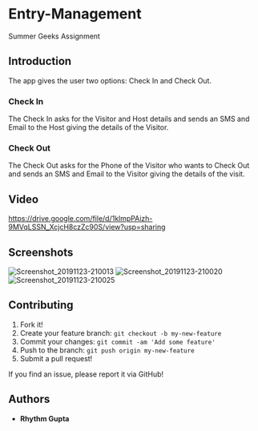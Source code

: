 # Entry-Management
Summer Geeks Assignment

## Introduction
The app gives the user two options: Check In and Check Out.

### Check In
The Check In asks for the Visitor and Host details and sends an SMS and Email to the Host giving the details of the Visitor.

### Check Out
The Check Out asks for the Phone of the Visitor who wants to Check Out and sends an SMS and Email to the Visitor giving the details of the visit.

## Video
https://drive.google.com/file/d/1klmpPAizh-9MVqLSSN_XcjcH8czZc90S/view?usp=sharing

## Screenshots
![Screenshot_20191123-210013](https://user-images.githubusercontent.com/41383322/69481132-714a3b80-0e34-11ea-8f44-e0a4953e7f8c.jpg)
![Screenshot_20191123-210020](https://user-images.githubusercontent.com/41383322/69481135-74ddc280-0e34-11ea-8ff8-7bd432d13952.jpg)
![Screenshot_20191123-210025](https://user-images.githubusercontent.com/41383322/69481139-77d8b300-0e34-11ea-9d03-40daf267354f.jpg)

## Contributing

1. Fork it!
2. Create your feature branch: `git checkout -b my-new-feature`
3. Commit your changes: `git commit -am 'Add some feature'`
4. Push to the branch: `git push origin my-new-feature`
5. Submit a pull request!

If you find an issue, please report it via GitHub!

## Authors
 
* **Rhythm Gupta** 
